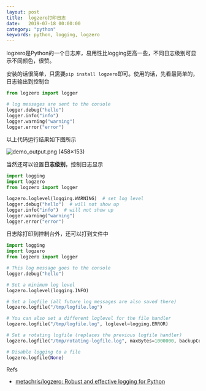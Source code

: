 ```yaml
---
layout: post
title:  logzero打印日志
date:   2019-07-18 00:00:00
category: "python"
keywords: python, logging, logzero
---
```


logzero是Python的一个日志库，易用性比logging更高一些，不同日志级别可显示不同颜色，很赞。

安装的话很简单，只需要`pip install logzero`即可。使用的话，先看最简单的，日志输出到控制台

```python
from logzero import logger

# log messages are sent to the console
logger.debug("hello")
logger.info("info")
logger.warning("warning")
logger.error("error")
```
以上代码运行结果如下图所示

![demo_output.png (458×153)](https://raw.githubusercontent.com/metachris/logzero/master/docs/_static/demo_output.png)

当然还可以设置**日志级别**，控制日志显示

```python
import logging
import logzero
from logzero import logger

logzero.loglevel(logging.WARNING)  # set log level
logger.debug("hello")  # will not show up
logger.info("info")  # will not show up
logger.warning("warning")
logger.error("error")
```

日志除打印到控制台外，还可以打到文件中

```python
import logging
import logzero
from logzero import logger

# This log message goes to the console
logger.debug("hello")

# Set a minimum log level
logzero.loglevel(logging.INFO)

# Set a logfile (all future log messages are also saved there)
logzero.logfile("/tmp/logfile.log")

# You can also set a different loglevel for the file handler
logzero.logfile("/tmp/logfile.log", loglevel=logging.ERROR)

# Set a rotating logfile (replaces the previous logfile handler)
logzero.logfile("/tmp/rotating-logfile.log", maxBytes=1000000, backupCount=3)

# Disable logging to a file
logzero.logfile(None)
```

Refs

+ [metachris/logzero: Robust and effective logging for Python](https://github.com/metachris/logzero)



